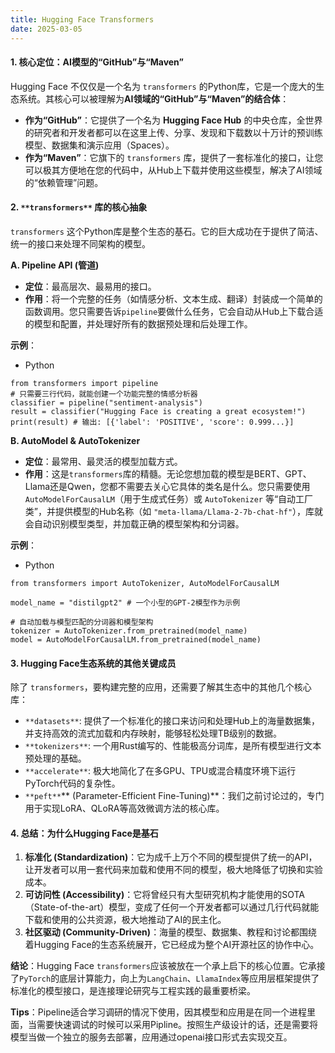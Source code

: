 ```yaml
---
title: Hugging Face Transformers
date: 2025-03-05
---
```


#### **1. 核心定位：AI模型的“GitHub”与“Maven”**
Hugging Face 不仅仅是一个名为 `transformers` 的Python库，它是一个庞大的生态系统。其核心可以被理解为**AI领域的“GitHub”与“Maven”的结合体**：

+ **作为“GitHub”**：它提供了一个名为 **Hugging Face Hub** 的中央仓库，全世界的研究者和开发者都可以在这里上传、分享、发现和下载数以十万计的预训练模型、数据集和演示应用（Spaces）。
+ **作为“Maven”**：它旗下的 `transformers` 库，提供了一套标准化的接口，让您可以极其方便地在您的代码中，从Hub上下载并使用这些模型，解决了AI领域的“依赖管理”问题。

#### **2. **`**transformers**`** 库的核心抽象**
`transformers` 这个Python库是整个生态的基石。它的巨大成功在于提供了简洁、统一的接口来处理不同架构的模型。

**A. Pipeline API (管道)**

+ **定位**：最高层次、最易用的接口。
+ **作用**：将一个完整的任务（如情感分析、文本生成、翻译）封装成一个简单的函数调用。您只需要告诉`pipeline`要做什么任务，它会自动从Hub上下载合适的模型和配置，并处理好所有的数据预处理和后处理工作。

**示例**：

+ Python

```plain
from transformers import pipeline
# 只需要三行代码，就能创建一个功能完整的情感分析器
classifier = pipeline("sentiment-analysis")
result = classifier("Hugging Face is creating a great ecosystem!")
print(result) # 输出: [{'label': 'POSITIVE', 'score': 0.999...}]
```

**B. AutoModel & AutoTokenizer**

+ **定位**：最常用、最灵活的模型加载方式。
+ **作用**：这是`transformers`库的精髓。无论您想加载的模型是BERT、GPT、Llama还是Qwen，您都不需要去关心它具体的类名是什么。您只需要使用 `AutoModelForCausalLM`（用于生成式任务）或 `AutoTokenizer` 等“自动工厂类”，并提供模型的Hub名称（如 `"meta-llama/Llama-2-7b-chat-hf"`），库就会自动识别模型类型，并加载正确的模型架构和分词器。

**示例**：

+ Python

```plain
from transformers import AutoTokenizer, AutoModelForCausalLM

model_name = "distilgpt2" # 一个小型的GPT-2模型作为示例

# 自动加载与模型匹配的分词器和模型架构
tokenizer = AutoTokenizer.from_pretrained(model_name)
model = AutoModelForCausalLM.from_pretrained(model_name)
```

#### **3. Hugging Face生态系统的其他关键成员**
除了 `transformers`，要构建完整的应用，还需要了解其生态中的其他几个核心库：

+ `**datasets**`: 提供了一个标准化的接口来访问和处理Hub上的海量数据集，并支持高效的流式加载和内存映射，能够轻松处理TB级别的数据。
+ `**tokenizers**`: 一个用Rust编写的、性能极高分词库，是所有模型进行文本预处理的基础。
+ `**accelerate**`: 极大地简化了在多GPU、TPU或混合精度环境下运行PyTorch代码的复杂性。
+ `**peft**`** (Parameter-Efficient Fine-Tuning)**：我们之前讨论过的，专门用于实现LoRA、QLoRA等高效微调方法的核心库。

#### **4. 总结：为什么Hugging Face是基石**
1. **标准化 (Standardization)**：它为成千上万个不同的模型提供了统一的API，让开发者可以用一套代码来加载和使用不同的模型，极大地降低了切换和实验成本。
2. **可访问性 (Accessibility)**：它将曾经只有大型研究机构才能使用的SOTA（State-of-the-art）模型，变成了任何一个开发者都可以通过几行代码就能下载和使用的公共资源，极大地推动了AI的民主化。
3. **社区驱动 (Community-Driven)**：海量的模型、数据集、教程和讨论都围绕着Hugging Face的生态系统展开，它已经成为整个AI开源社区的协作中心。

**结论**：Hugging Face `transformers`应该被放在一个承上启下的核心位置。它承接了`PyTorch`的底层计算能力，向上为`LangChain`、`LlamaIndex`等应用层框架提供了标准化的模型接口，是连接理论研究与工程实践的最重要桥梁。



**Tips**：Pipeline适合学习调研的情况下使用，因其模型和应用是在同一个进程里面，当需要快速调试的时候可以采用Pipline。按照生产级设计的话，还是需要将模型当做一个独立的服务去部署，应用通过openai接口形式去实现交互。

